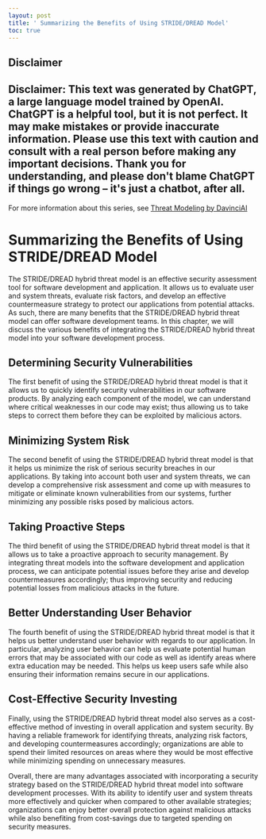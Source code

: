 ```yaml
---
layout: post
title: ' Summarizing the Benefits of Using STRIDE/DREAD Model'
toc: true
---
```

## Disclaimer
 Disclaimer: This text was generated by **ChatGPT**, a large language model trained by OpenAI. ChatGPT is a helpful tool, but it is not perfect. It may make mistakes or provide inaccurate information. Please use this text with caution and consult with a real person before making any important decisions. Thank you for understanding, and please don't blame ChatGPT if things go wrong – it's just a chatbot, after all.
---
 For more information about this series, see [Threat Modeling by DavinciAI](../threat-modeling-by-DavinciAI)



# Summarizing the Benefits of Using STRIDE/DREAD Model
The STRIDE/DREAD hybrid threat model is an effective security assessment tool for software development and application. It allows us to evaluate user and system threats, evaluate risk factors, and develop an effective countermeasure strategy to protect our applications from potential attacks. As such, there are many benefits that the STRIDE/DREAD hybrid threat model can offer software development teams. In this chapter, we will discuss the various benefits of integrating the STRIDE/DREAD hybrid threat model into your software development process. 

## Determining Security Vulnerabilities 
The first benefit of using the STRIDE/DREAD hybrid threat model is that it allows us to quickly identify security vulnerabilities in our software products. By analyzing each component of the model, we can understand where critical weaknesses in our code may exist; thus allowing us to take steps to correct them before they can be exploited by malicious actors. 

## Minimizing System Risk 
The second benefit of using the STRIDE/DREAD hybrid threat model is that it helps us minimize the risk of serious security breaches in our applications. By taking into account both user and system threats, we can develop a comprehensive risk assessment and come up with measures to mitigate or eliminate known vulnerabilities from our systems, further minimizing any possible risks posed by malicious actors. 

## Taking Proactive Steps 
The third benefit of using the STRIDE/DREAD hybrid threat model is that it allows us to take a proactive approach to security management. By integrating threat models into the software development and application process, we can anticipate potential issues before they arise and develop countermeasures accordingly; thus improving security and reducing potential losses from malicious attacks in the future. 

## Better Understanding User Behavior 
The fourth benefit of using the STRIDE/DREAD hybrid threat model is that it helps us better understand user behavior with regards to our application. In particular, analyzing user behavior can help us evaluate potential human errors that may be associated with our code as well as identify areas where extra education may be needed. This helps us keep users safe while also ensuring their information remains secure in our applications. 

## Cost-Effective Security Investing 
Finally, using the STRIDE/DREAD hybrid threat model also serves as a cost-effective method of investing in overall application and system security. By having a reliable framework for identifying threats, analyzing risk factors, and developing countermeasures accordingly; organizations are able to spend their limited resources on areas where they would be most effective while minimizing spending on unnecessary measures. 

Overall, there are many advantages associated with incorporating a security strategy based on the STRIDE/DREAD hybrid threat model into software development processes. With its ability to identify user and system threats more effectively and quicker when compared to other available strategies; organizations can enjoy better overall protection against malicious attacks while also benefiting from cost-savings due to targeted spending on security measures.